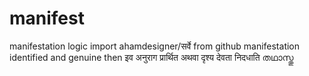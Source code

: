 # manifest
manifestation logic
import ahamdesigner/सर्वे from github
manifestation identified and genuine then 
इव अनुराग प्रार्थित अथवा दृश्य देवता निदधाति 
തഥാസ്തു
